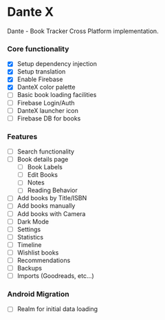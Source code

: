 # Dante X

Dante - Book Tracker Cross Platform implementation.

### Core functionality
- [x] Setup dependency injection
- [x] Setup translation
- [x] Enable Firebase
- [x] DanteX color palette
- [ ] Basic book loading facilities
- [ ] Firebase Login/Auth
- [ ] DanteX launcher icon
- [ ] Firebase DB for books

### Features
- [ ] Search functionality
- [ ] Book details page
  - [ ] Book Labels
  - [ ] Edit Books
  - [ ] Notes
  - [ ] Reading Behavior
- [ ] Add books by Title/ISBN
- [ ] Add books manually
- [ ] Add books with Camera
- [ ] Dark Mode
- [ ] Settings
- [ ] Statistics
- [ ] Timeline
- [ ] Wishlist books
- [ ] Recommendations
- [ ] Backups
- [ ] Imports (Goodreads, etc...)

### Android Migration
- [ ] Realm for initial data loading
